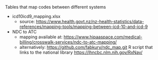 Tables that map codes between different systems
- icd10icd9_mapping.xlsx 
    - source: https://www.health.govt.nz/nz-health-statistics/data-references/mapping-tools/mapping-between-icd-10-and-icd-9
- NDC to ATC 
    - mapping available at: https://www.hipaaspace.com/medical-billing/crosswalk-services/ndc-to-atc-mapping/
    - alternatively: https://github.com/fabkury/ndc_map.git R script that links to the national library https://lhncbc.nlm.nih.gov/RxNav/

